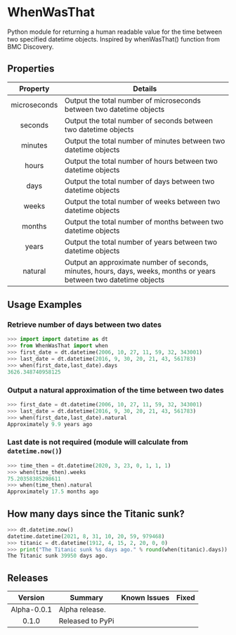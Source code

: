# WhenWasThat

Python module for returning a human readable value for the time between two specified datetime objects. Inspired by whenWasThat() function from BMC Discovery.

## Properties

| Property     | Details                                                              |
| :----------: | -------------------------------------------------------------------- |
| microseconds | Output the total number of microseconds between two datetime objects |
| seconds      | Output the total number of seconds between two datetime objects      |
| minutes      | Output the total number of minutes between two datetime objects      |
| hours        | Output the total number of hours between two datetime objects        |
| days         | Output the total number of days between two datetime objects         |
| weeks        | Output the total number of weeks between two datetime objects        |
| months       | Output the total number of months between two datetime objects       |
| years        | Output the total number of years between two datetime objects        |
| natural      | Output an approximate number of seconds, minutes, hours, days, weeks, months or years between two datetime objects |

## Usage Examples

### Retrieve number of days between two dates

```python
>>> import import datetime as dt
>>> from WhenWasThat import when
>>> first_date = dt.datetime(2006, 10, 27, 11, 59, 32, 343001)
>>> last_date = dt.datetime(2016, 9, 30, 20, 21, 43, 561783)
>>> when(first_date,last_date).days
3626.348740958125
```

### Output a natural approximation of the time between two dates

```python
>>> first_date = dt.datetime(2006, 10, 27, 11, 59, 32, 343001)
>>> last_date = dt.datetime(2016, 9, 30, 20, 21, 43, 561783)
>>> when(first_date,last_date).natural
Approximately 9.9 years ago
```

### Last date is not required (module will calculate from `datetime.now()`)

```python
>>> time_then = dt.datetime(2020, 3, 23, 0, 1, 1, 1)
>>> when(time_then).weeks
75.20358385298611
>>> when(time_then).natural
Approximately 17.5 months ago
```

## How many days since the Titanic sunk?

```python
>>> dt.datetime.now()
datetime.datetime(2021, 8, 31, 10, 20, 59, 979468)
>>> titanic = dt.datetime(1912, 4, 15, 2, 20, 0, 0)
>>> print("The Titanic sunk %s days ago." % round(when(titanic).days))
The Titanic sunk 39950 days ago.
```

## Releases

| Version     | Summary                                                | Known Issues          | Fixed                          |
| :---------: | ------------------------------------------------------ | --------------------- | ------------------------------ |
| Alpha-0.0.1 | Alpha release.                                         |                       |                                |
| 0.1.0       | Released to PyPi                                       |                       |                                |
